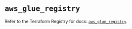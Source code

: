 # `aws_glue_registry`

Refer to the Terraform Registry for docs: [`aws_glue_registry`](https://registry.terraform.io/providers/hashicorp/aws/3.76.1/docs/resources/glue_registry).
